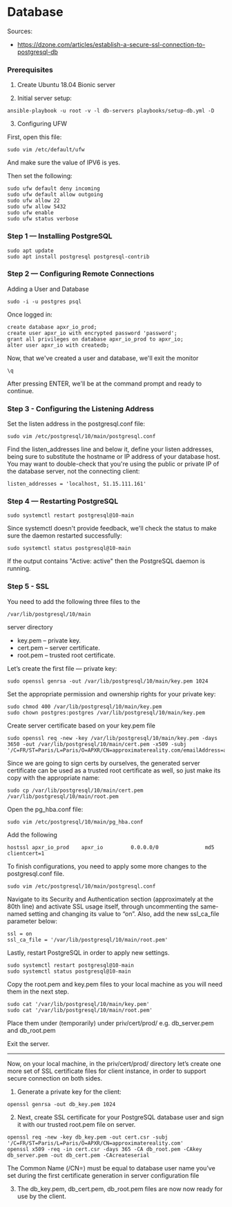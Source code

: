 # Database

Sources:
  - https://dzone.com/articles/establish-a-secure-ssl-connection-to-postgresql-db

### Prerequisites

1. Create Ubuntu 18.04 Bionic server

2. Initial server setup:

```
ansible-playbook -u root -v -l db-servers playbooks/setup-db.yml -D
```

3. Configuring UFW

First, open this file:

```
sudo vim /etc/default/ufw
```

And make sure the value of IPV6 is yes.

Then set the following:

```
sudo ufw default deny incoming
sudo ufw default allow outgoing
sudo ufw allow 22
sudo ufw allow 5432
sudo ufw enable
sudo ufw status verbose
```

### Step 1 — Installing PostgreSQL

```
sudo apt update
sudo apt install postgresql postgresql-contrib
```

### Step 2 — Configuring Remote Connections

Adding a User and Database

```
sudo -i -u postgres psql
```

Once logged in:

```
create database apxr_io_prod;
create user apxr_io with encrypted password 'password';
grant all privileges on database apxr_io_prod to apxr_io;
alter user apxr_io with createdb;
```

Now, that we've created a user and database, we'll exit the monitor

```
\q
```

After pressing ENTER, we'll be at the command prompt and ready to continue.

### Step 3 - Configuring the Listening Address

Set the listen address in the postgresql.conf file:

```
sudo vim /etc/postgresql/10/main/postgresql.conf
```

Find the listen_addresses line and below it, define your listen addresses, being sure to substitute the hostname or IP address of your database host. You may want to double-check that you're using the public or private IP of the database server, not the connecting client:

```
listen_addresses = 'localhost, 51.15.111.161'
```

### Step 4 — Restarting PostgreSQL

```
sudo systemctl restart postgresql@10-main
```

Since systemctl doesn't provide feedback, we'll check the status to make sure the daemon restarted successfully:

```
sudo systemctl status postgresql@10-main
```

If the output contains "Active: active" then the PostgreSQL daemon is running.

### Step 5 - SSL

You need to add the following three files to the

```
/var/lib/postgresql/10/main
```

server directory 

- key.pem – private key.
- cert.pem – server certificate.
- root.pem – trusted root certificate.

Let’s create the first file — private key:

```
sudo openssl genrsa -out /var/lib/postgresql/10/main/key.pem 1024
```

Set the appropriate permission and ownership rights for your private key:

```
sudo chmod 400 /var/lib/postgresql/10/main/key.pem
sudo chown postgres:postgres /var/lib/postgresql/10/main/key.pem
```

Create server certificate based on your key.pem file

```
sudo openssl req -new -key /var/lib/postgresql/10/main/key.pem -days 3650 -out /var/lib/postgresql/10/main/cert.pem -x509 -subj '/C=FR/ST=Paris/L=Paris/O=APXR/CN=approximatereality.com/emailAddress=approximatereality@gmail.com'
```

Since we are going to sign certs by ourselves, the generated server certificate can be used as a trusted root certificate as well, so just make its copy with the appropriate name:

```
sudo cp /var/lib/postgresql/10/main/cert.pem /var/lib/postgresql/10/main/root.pem
```

Open the pg_hba.conf file:

```
sudo vim /etc/postgresql/10/main/pg_hba.conf
```

Add the following

```
hostssl apxr_io_prod    apxr_io         0.0.0.0/0               md5 clientcert=1
```

To finish configurations, you need to apply some more changes to the postgresql.conf file. 

```
sudo vim /etc/postgresql/10/main/postgresql.conf
```

Navigate to its Security and Authentication section (approximately at the 80th line) and activate SSL usage itself, through uncommenting the same-named setting and changing its value to “on”. Also, add the new ssl_ca_file parameter below:

```
ssl = on
ssl_ca_file = '/var/lib/postgresql/10/main/root.pem'
```

Lastly, restart PostgreSQL in order to apply new settings.

```
sudo systemctl restart postgresql@10-main
sudo systemctl status postgresql@10-main
```

Copy the root.pem and key.pem files to your local machine as you will need them in the next step.

```
sudo cat '/var/lib/postgresql/10/main/key.pem'
sudo cat '/var/lib/postgresql/10/main/root.pem'
```

Place them under (temporarily) under priv/cert/prod/ e.g. db_server.pem and db_root.pem

Exit the server.

---

Now, on your local machine, in the priv/cert/prod/ directory let’s create one more set of SSL certificate files for client instance, in order to support secure connection on both sides.

1. Generate a private key for the client:

```
openssl genrsa -out db_key.pem 1024
```

2. Next, create SSL certificate for your PostgreSQL database user and sign it with our trusted root.pem file on server.

```
openssl req -new -key db_key.pem -out cert.csr -subj '/C=FR/ST=Paris/L=Paris/O=APXR/CN=approximatereality.com'
openssl x509 -req -in cert.csr -days 365 -CA db_root.pem -CAkey db_server.pem -out db_cert.pem -CAcreateserial
```

The Common Name (/CN=) must be equal to database user name you’ve set during the first certificate generation in server configuration file

3. The db_key.pem, db_cert.pem, db_root.pem files are now now ready for use by the client.